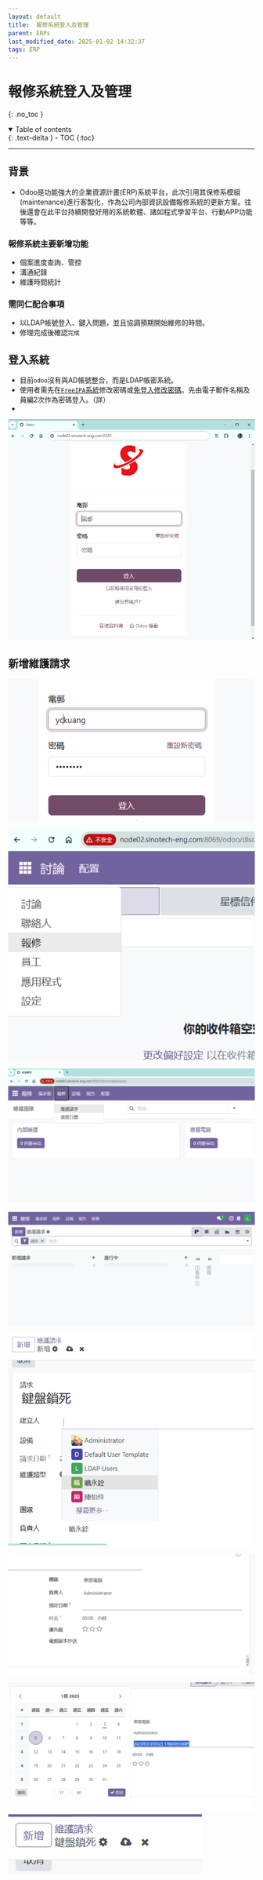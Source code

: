 ```yaml
---
layout: default
title:  報修系統登入及管理
parent: ERPs
last_modified_date: 2025-01-02 14:32:37
tags: ERP
---
```


# 報修系統登入及管理

{: .no_toc }

<details open markdown="block">
  <summary>
    Table of contents
  </summary>
  {: .text-delta }
- TOC
{:toc}
</details>

---

## 背景

- Odoo是功能強大的企業資源計畫(ERP)系統平台，此次引用其保修系模組(maintenance)進行客製化，作為公司內部資訊設備報修系統的更新方案。往後還會在此平台持續開發好用的系統軟體、諸如程式學習平台、行動APP功能等等。

### 報修系統主要新增功能

- 個案進度查詢、管控
- 溝通紀錄
- 維護時間統計

### 需同仁配合事項

- 以LDAP帳號登入、鍵入問題，並且協調預期開始維修的時間。
- 修理完成後確認`完成`

## 登入系統

- 目前`odoo`沒有與AD帳號整合，而是LDAP帳密系統。
- 使用者需先在[`FreeIPA`系統](https://node03.sinotech-eng.com/ipa/ui/)修改密碼或[免登入修改密碼](http://node03.sinotech-eng.com:5000)。先由電子郵件名稱及員編2次作為密碼登入。（詳[]()）
- 
![pngs/2025-01-03-17-16-05.png](pngs/2025-01-03-17-16-05.png)

## 新增維護請求

![](2025-01-03-17-24-36.png)

![](2025-01-03-17-25-29.png)

![](2025-01-03-17-26-09.png)

![](2025-01-03-17-26-54.png)

![](2025-01-03-17-29-04.png)

![](2025-01-03-17-30-59.png)

![](2025-01-03-17-31-19.png)
![](2025-01-03-17-31-45.png)